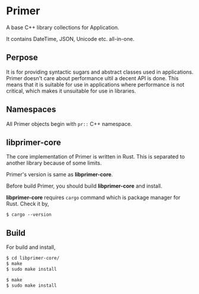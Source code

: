 Primer
========

A base C++ library collections for Application.

It contains DateTime, JSON, Unicode etc. all-in-one.

Perpose
-------

It is for providing syntactic sugars and abstract classes used in
applications. Primer doesn't care about performance ultil a
decent API is done.
This means that it is suitable for use in applications where
performance is not critical, which makes it unsuitable for use
in libraries.

Namespaces
----------

All Primer objects begin with `pr::` C++ namespace.

libprimer-core
--------------

The core implementation of Primer is written in Rust. This is separated to
another library because of some limits.

Primer's version is same as **libprimer-core**.

Before build Primer, you should build **libprimer-core** and install.

**libprimer-core** requires `cargo` command which is package manager for Rust.
Check it by,

```
$ cargo --version
```

Build
-----

For build and install,

```sh
$ cd libprimer-core/
$ make
$ sudo make install
```

```sh
$ make
$ sudo make install
```

